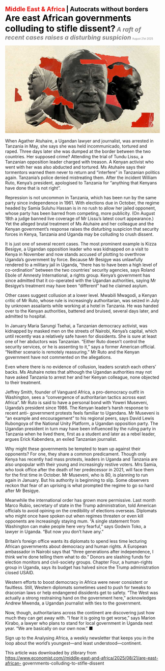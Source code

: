 <span style="color:#E3120B; font-size:14.9pt; font-weight:bold;">Middle East & Africa</span> <span style="color:#000000; font-size:14.9pt; font-weight:bold;">| Autocrats without borders</span>
<span style="color:#000000; font-size:21.0pt; font-weight:bold;">Are east African governments colluding to stifle dissent?</span>
<span style="color:#808080; font-size:14.9pt; font-weight:bold; font-style:italic;">A raft of recent cases raises a disturbing suspicion</span>
<span style="color:#808080; font-size:6.2pt;">August 21st 2025</span>

![](../images/033_Are_east_African_governments_colluding_to_stifle_dissent/p0140_img01.jpeg)

When Agather Atuhaire, a Ugandan lawyer and journalist, was arrested in Tanzania in May, she says she was held incommunicado, tortured and raped. Three days later she was dumped at the border between the two countries. Her supposed crime? Attending the trial of Tundu Lissu, a Tanzanian opposition leader charged with treason. A Kenyan activist who went with her was also abducted and tortured. Ms Atuhaire says their tormentors warned them never to return and “interfere” in Tanzanian politics again. Tanzania’s police denied mistreating them. After the incident William Ruto, Kenya’s president, apologised to Tanzania for “anything that Kenyans have done that is not right”.

Repression is not uncommon in Tanzania, which has been run by the same party since independence in 1961. With elections due in October, the regime headed by Samia Suluhu Hassan is in no rush to allow her jailed opponent, whose party has been barred from competing, more publicity. (On August 18th a judge banned live coverage of Mr Lissu’s latest court appearance.) Yet the alleged brutal treatment of Ms Atuhaire and her colleague and the Kenyan government’s response raises the disturbing suspicion that security forces in Kenya, Tanzania and Uganda may be colluding to crush dissent.

It is just one of several recent cases. The most prominent example is Kizza Besigye, a Ugandan opposition leader who was kidnapped on a visit to Kenya in November and now stands accused of plotting to overthrow Uganda’s government by force. Because Mr Besigye was unlawfully rendered to a military jail in Uganda, “there has to have been a high level of co-ordination” between the two countries’ security agencies, says Roland Ebole of Amnesty International, a rights group. Kenya’s government has since admitted that it co-operated with the Ugandan authorities, saying Mr Besigye’s treatment may have been “different” had he claimed asylum.

Other cases suggest collusion at a lower level. Mwabili Mwagodi, a Kenyan critic of Mr Ruto, whose rule is increasingly authoritarian, was seized in July by unknown assailants while working at a hotel in Tanzania. He was handed over to the Kenyan authorities, battered and bruised, several days later, and admitted to hospital.

In January Maria Sarungi Tsehai, a Tanzanian democracy activist, was kidnapped by masked men on the streets of Nairobi, Kenya’s capital, which until recently was a relatively safe haven for dissidents. She is sure at least one of her abductors was Tanzanian. “Either Ruto doesn’t control the security services, or he is assenting to it,” says a former American official. “Neither scenario is remotely reassuring.” Mr Ruto and the Kenyan government have not commented on the allegations.

Even where there is no evidence of collusion, leaders scratch each others’ backs. Ms Atuhaire notes that although the Ugandan authorities may not have asked Tanzania to arrest her and her Kenyan colleague, none objected to their treatment.

Jeffrey Smith, founder of Vanguard Africa, a pro-democracy outfit in Washington, sees a “convergence of authoritarian tactics across east Africa”. Mr Ruto is said to have a personal bond with Yoweri Museveni, Uganda’s president since 1986. The Kenyan leader’s harsh response to recent anti- government protests feels familiar to Ugandans. Mr Museveni is “an example and encouragement” to his regional peers, says David Lewis Rubongoya of the National Unity Platform, a Ugandan opposition party. The Ugandan president in turn may have been influenced by the ruling party in Tanzania when he lived there, first as a student and later as a rebel leader, argues Erick Kabendera, an exiled Tanzanian journalist.

Why might these governments be tempted to team up against their opponents? For one, they share a common predicament. Though only Kenya has recently had mass protests, leaders in Uganda and Tanzania are also unpopular with their young and increasingly restive voters. Mrs Samia, who took office after the death of her predecessor in 2021, will face them for the first time in October. Mr Museveni, who is 80, is planning to run again in January. But his authority is beginning to slip. Some observers reckon that fear of an uprising is what prompted the regime to go so hard after Mr Besigye.

Meanwhile the international order has grown more permissive. Last month Marco Rubio, secretary of state in the Trump administration, told American officials to avoid opining on the credibility of elections overseas. Diplomats who might once have spoken out when regimes threaten or even kill opponents are increasingly staying mum. “A single statement from Washington can make people here very fearful,” says Godwin Toko, a lawyer in Uganda. “But now you don’t have any.”

Britain’s foreign office wants its diplomats to spend less time lecturing African governments about democracy and human rights. A European ambassador in Nairobi says that “three generations after independence, I think we’re done telling them what to do.” Donors are slashing funds for election monitors and civil-society groups. Chapter Four, a human-rights group in Uganda, says its budget has halved since the Trump administration closed USAID.

Western efforts to boost democracy in Africa were never consistent or faultless. Still, Western diplomats sometimes used to push for tweaks to draconian laws or help endangered dissidents get to safety. “The West was actually a strong restraining hand on the government here,” acknowledges Andrew Mwenda, a Ugandan journalist with ties to the government.

Now, though, authoritarians across the continent are discovering just how much they can get away with. “I fear it is going to get worse,” says Marion Kirabo, a lawyer who plans to stand for local government in Uganda next year. “We are basically on our own now.” ■

Sign up to the Analysing Africa, a weekly newsletter that keeps you in the loop about the world’s youngest—and least understood—continent.

This article was downloaded by zlibrary from https://www.economist.com//middle-east-and-africa/2025/08/21/are-east-african- governments-colluding-to-stifle-dissent